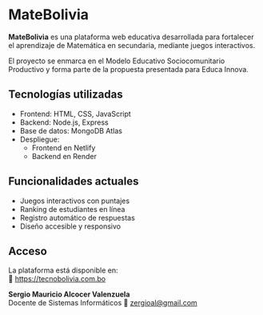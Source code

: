 # MateBolivia

**MateBolivia** es una plataforma web educativa desarrollada para fortalecer el aprendizaje de Matemática en secundaria, mediante juegos interactivos.

El proyecto se enmarca en el Modelo Educativo Sociocomunitario Productivo y forma parte de la propuesta presentada para Educa Innova.

## Tecnologías utilizadas

- Frontend: HTML, CSS, JavaScript
- Backend: Node.js, Express
- Base de datos: MongoDB Atlas
- Despliegue:
  - Frontend en Netlify
  - Backend en Render

## Funcionalidades actuales

- Juegos interactivos con puntajes
- Ranking de estudiantes en línea
- Registro automático de respuestas
- Diseño accesible y responsivo

## Acceso

La plataforma está disponible en:  
🔗 https://tecnobolivia.com.bo


**Sergio Mauricio Alcocer Valenzuela**  
Docente de Sistemas Informáticos
📧 zergioal@gmail.com
